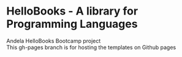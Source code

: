 # HelloBooks - A library for Programming Languages

Andela HelloBooks Bootcamp project\
This gh-pages branch is for hosting the templates on Github pages 
